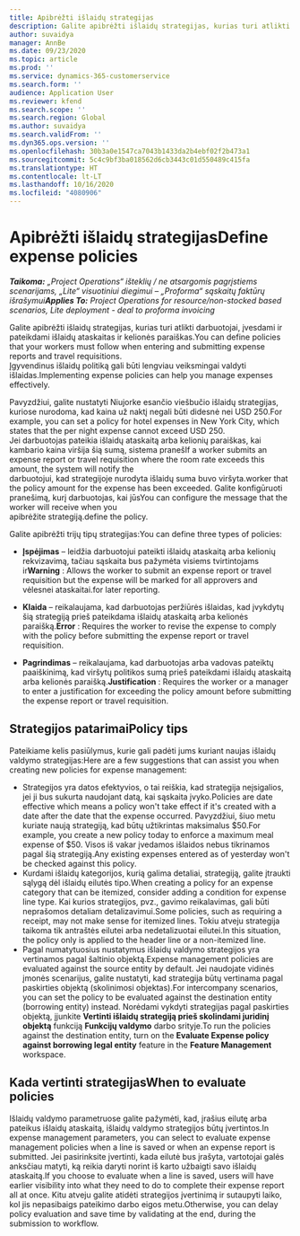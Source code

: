 ```yaml
---
title: Apibrėžti išlaidų strategijas
description: Galite apibrėžti išlaidų strategijas, kurias turi atlikti darbuotojai, įvesdami ir pateikdami išlaidų ataskaitas ir kelionės paraiškas.
author: suvaidya
manager: AnnBe
ms.date: 09/23/2020
ms.topic: article
ms.prod: ''
ms.service: dynamics-365-customerservice
ms.search.form: ''
audience: Application User
ms.reviewer: kfend
ms.search.scope: ''
ms.search.region: Global
ms.author: suvaidya
ms.search.validFrom: ''
ms.dyn365.ops.version: ''
ms.openlocfilehash: 30b3a0e1547ca7043b1433da2b4ebf02f2b473a1
ms.sourcegitcommit: 5c4c9bf3ba018562d6cb3443c01d550489c415fa
ms.translationtype: HT
ms.contentlocale: lt-LT
ms.lasthandoff: 10/16/2020
ms.locfileid: "4080906"
---
```

# <a name="define-expense-policies"></a><span data-ttu-id="50f68-103">Apibrėžti išlaidų strategijas</span><span class="sxs-lookup"><span data-stu-id="50f68-103">Define expense policies</span></span>

<span data-ttu-id="50f68-104">_**Taikoma:** „Project Operations“ išteklių / ne atsargomis pagrįstiems scenarijams, „Lite“ visuotiniui diegimui – „Proforma“ sąskaitų faktūrų išrašymui_</span><span class="sxs-lookup"><span data-stu-id="50f68-104">_**Applies To:** Project Operations for resource/non-stocked based scenarios, Lite deployment - deal to proforma invoicing_</span></span>

<span data-ttu-id="50f68-105">Galite apibrėžti išlaidų strategijas, kurias turi atlikti darbuotojai, įvesdami ir pateikdami išlaidų ataskaitas ir kelionės paraiškas.</span><span class="sxs-lookup"><span data-stu-id="50f68-105">You can define policies that your workers must follow when entering and submitting expense reports and travel requisitions.</span></span>         
<span data-ttu-id="50f68-106">Įgyvendinus išlaidų politiką gali būti lengviau veiksmingai valdyti išlaidas.</span><span class="sxs-lookup"><span data-stu-id="50f68-106">Implementing expense policies can help you manage expenses effectively.</span></span>         

<span data-ttu-id="50f68-107">Pavyzdžiui, galite nustatyti Niujorke esančio viešbučio išlaidų strategijas, kuriose nurodoma, kad kaina už naktį negali būti didesnė nei USD 250.</span><span class="sxs-lookup"><span data-stu-id="50f68-107">For example, you can set a policy for hotel expenses in New York City, which states that the per night expense cannot exceed USD 250.</span></span>       
<span data-ttu-id="50f68-108">Jei darbuotojas pateikia išlaidų ataskaitą arba kelionių paraiškas, kai kambario kaina viršija šią sumą, sistema praneš</span><span class="sxs-lookup"><span data-stu-id="50f68-108">If a worker submits an expense report or travel requisition where the room rate exceeds this amount, the system will notify the</span></span>         
<span data-ttu-id="50f68-109">darbuotojui, kad strategijoje nurodyta išlaidų suma buvo viršyta.</span><span class="sxs-lookup"><span data-stu-id="50f68-109">worker that the policy amount for the expense has been exceeded.</span></span> <span data-ttu-id="50f68-110">Galite konfigūruoti pranešimą, kurį darbuotojas, kai jūs</span><span class="sxs-lookup"><span data-stu-id="50f68-110">You can configure the message that the worker will receive when you</span></span>        
<span data-ttu-id="50f68-111">apibrėžite strategiją.</span><span class="sxs-lookup"><span data-stu-id="50f68-111">define the policy.</span></span>      
        
<span data-ttu-id="50f68-112">Galite apibrėžti trijų tipų strategijas:</span><span class="sxs-lookup"><span data-stu-id="50f68-112">You can define three types of policies:</span></span>         
        
- <span data-ttu-id="50f68-113">**Įspėjimas** – leidžia darbuotojui pateikti išlaidų ataskaitą arba kelionių rekvizavimą, tačiau sąskaita bus pažymėta visiems tvirtintojams ir</span><span class="sxs-lookup"><span data-stu-id="50f68-113">**Warning** : Allows the worker to submit an expense report or travel requisition but the expense will be marked for all approvers and</span></span>         
  <span data-ttu-id="50f68-114">vėlesnei ataskaitai.</span><span class="sxs-lookup"><span data-stu-id="50f68-114">for later reporting.</span></span>        

- <span data-ttu-id="50f68-115">**Klaida** – reikalaujama, kad darbuotojas peržiūrės išlaidas, kad įvykdytų šią strategiją prieš pateikdama išlaidų ataskaitą arba kelionės paraišką.</span><span class="sxs-lookup"><span data-stu-id="50f68-115">**Error** : Requires the worker to revise the expense to comply with the policy before submitting the expense report or travel requisition.</span></span>        
 
 - <span data-ttu-id="50f68-116">**Pagrindimas** – reikalaujama, kad darbuotojas arba vadovas pateiktų paaiškinimą, kad viršytų politikos sumą prieš pateikdami išlaidų ataskaitą arba kelionės paraišką.</span><span class="sxs-lookup"><span data-stu-id="50f68-116">**Justification** : Requires the worker or a manager to enter a justification for exceeding the policy amount before submitting the expense report or travel requisition.</span></span>        

## <a name="policy-tips"></a><span data-ttu-id="50f68-117">Strategijos patarimai</span><span class="sxs-lookup"><span data-stu-id="50f68-117">Policy tips</span></span>
<span data-ttu-id="50f68-118">Pateikiame kelis pasiūlymus, kurie gali padėti jums kuriant naujas išlaidų valdymo strategijas:</span><span class="sxs-lookup"><span data-stu-id="50f68-118">Here are a few suggestions that can assist you when creating new policies for expense management:</span></span> 

- <span data-ttu-id="50f68-119">Strategijos yra datos efektyvios, o tai reiškia, kad strategija neįsigalios, jei ji bus sukurta naudojant datą, kai sąskaita įvyko.</span><span class="sxs-lookup"><span data-stu-id="50f68-119">Policies are date effective which means a policy won't take effect if it's created with a date after the date that the expense occurred.</span></span> <span data-ttu-id="50f68-120">Pavyzdžiui, šiuo metu kuriate naują strategiją, kad būtų užtikrintas maksimalus $50.</span><span class="sxs-lookup"><span data-stu-id="50f68-120">For example, you create a new policy today to enforce a maximum meal expense of $50.</span></span> <span data-ttu-id="50f68-121">Visos iš vakar įvedamos išlaidos nebus tikrinamos pagal šią strategiją.</span><span class="sxs-lookup"><span data-stu-id="50f68-121">Any existing expenses entered as of yesterday won't be checked against this policy.</span></span>
- <span data-ttu-id="50f68-122">Kurdami išlaidų kategorijos, kurią galima detaliai, strategiją, galite įtraukti sąlygą dėl išlaidų eilutės tipo.</span><span class="sxs-lookup"><span data-stu-id="50f68-122">When creating a policy for an expense category that can be itemized, consider adding a condition for expense line type.</span></span> <span data-ttu-id="50f68-123">Kai kurios strategijos, pvz., gavimo reikalavimas, gali būti neprašomos detaliam detalizavimui.</span><span class="sxs-lookup"><span data-stu-id="50f68-123">Some policies, such as requiring a receipt, may not make sense for itemized lines.</span></span> <span data-ttu-id="50f68-124">Tokiu atveju strategija taikoma tik antraštės eilutei arba nedetalizuotai eilutei.</span><span class="sxs-lookup"><span data-stu-id="50f68-124">In this situation, the policy only is applied to the header line or a non-itemized line.</span></span> 
- <span data-ttu-id="50f68-125">Pagal numatytuosius nustatymus išlaidų valdymo strategijos yra vertinamos pagal šaltinio objektą.</span><span class="sxs-lookup"><span data-stu-id="50f68-125">Expense management policies are evaluated against the source entity by default.</span></span> <span data-ttu-id="50f68-126">Jei naudojate vidinės įmonės scenarijus, galite nustatyti, kad strategija būtų vertinama pagal paskirties objektą (skolinimosi objektas).</span><span class="sxs-lookup"><span data-stu-id="50f68-126">For intercompany scenarios, you can set the policy to be evaluated against the destination entity (borrowing entity) instead.</span></span> <span data-ttu-id="50f68-127">Norėdami vykdyti strategijas pagal paskirties objektą, įjunkite **Vertinti išlaidų strategiją prieš skolindami juridinį objektą** funkciją **Funkcijų valdymo** darbo srityje.</span><span class="sxs-lookup"><span data-stu-id="50f68-127">To run the policies against the destination entity, turn on the **Evaluate Expense policy against borrowing legal entity** feature in the **Feature Management** workspace.</span></span>

## <a name="when-to-evaluate-policies"></a><span data-ttu-id="50f68-128">Kada vertinti strategijas</span><span class="sxs-lookup"><span data-stu-id="50f68-128">When to evaluate policies</span></span>

<span data-ttu-id="50f68-129">Išlaidų valdymo parametruose galite pažymėti, kad, įrašius eilutę arba pateikus išlaidų ataskaitą, išlaidų valdymo strategijos būtų įvertintos.</span><span class="sxs-lookup"><span data-stu-id="50f68-129">In expense management parameters, you can select to evaluate expense management policies when a line is saved or when an expense report is submitted.</span></span> <span data-ttu-id="50f68-130">Jei pasirinksite įvertinti, kada eilutė bus įrašyta, vartotojai galės anksčiau matyti, ką reikia daryti norint iš karto užbaigti savo išlaidų ataskaitą.</span><span class="sxs-lookup"><span data-stu-id="50f68-130">If you choose to evaluate when a line is saved, users will have earlier visibility into what they need to do to complete their expense report all at once.</span></span> <span data-ttu-id="50f68-131">Kitu atveju galite atidėti strategijos įvertinimą ir sutaupyti laiko, kol jis nepasibaigs pateikimo darbo eigos metu.</span><span class="sxs-lookup"><span data-stu-id="50f68-131">Otherwise, you can delay policy evaluation and save time by validating at the end, during the submission to workflow.</span></span>

